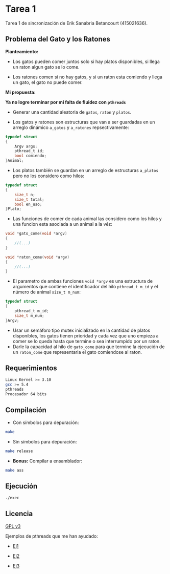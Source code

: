 # Tarea 1

Tarea 1 de sincronización de Erik Sanabria Betancourt (415021636).

## Problema del Gato y los Ratones

**Planteamiento:**

- Los gatos pueden comer juntos solo si hay platos disponibles, si llega un raton algun gato se lo come.

- Los ratones comen si no hay gatos, y si un raton esta comiendo y llega un gato, el gato no puede comer. 

**Mi propuesta:**

**Ya no logre terminar por mi falta de fluidez con `pthreads`**

- Generar una cantidad aleatoria de `gatos`, `raton` y `platos`.

- Los gatos y ratones son estructuras que van a ser guardadas en un arreglo dinámico `a_gatos` y `a_ratones` repsectivamente:

```C
typedef struct
{
	Argv args;
	pthread_t id;
	bool comiendo;
}Animal;
```

- Los platos también se guardan en un arreglo de estructuras `a_platos` pero no los considero como hilos:

```C
typedef struct
{
	size_t n;
	size_t total;
	bool en_uso;
}Plato;
 ```
 
- Las funciones de comer de cada animal las considero como los hilos y una funcion esta asociada a un animal a la véz:

```C
void *gato_come(void *argv)
{
	//(...)
}

void *raton_come(void *argv)
{
	//(...)
}
 ```

- El parametro de ambas funciones `void *argv` es una estructura de argumentos que contiene el identificador del hilo `pthread_t m_id` y el número de animal `size_t m_num`:

```C
typedef struct
{
	pthread_t m_id;
	size_t m_num;
}Argv; 
```

- Usar un semáforo tipo mutex inicializado en la cantidad de platos disponibles, los gatos tienen prioridad y cada vez que uno empieza a comer se lo queda hasta que termine o sea interrumpido por un raton.
- Darle la capacidad al hilo de `gato_come` para que termine la ejecución de un `raton_come` que representaria el gato comiendose al raton.

## Requerimientos

```bash
Linux Kernel >= 3.10
gcc >= 5.4
pthreads
Procesador 64 bits
```
## Compilación

- Con símbolos para depuración:

```bash
make
```
- Sin símbolos para depuración:

```bash
make release
```

- **Bonus:** Compilar a ensamblador:

```bash
make ass
```

## Ejecución

```bash
./exec
```

## Licencia
[GPL v3](https://www.gnu.org/licenses/gpl-3.0.html)

Ejemplos de pthreads que me han ayudado:

- [Ej1](https://www.geeksforgeeks.org/multithreading-c-2/)

- [Ej2](https://timmurphy.org/2010/05/04/pthreads-in-c-a-minimal-working-example/)

- [Ej3](//https://www.cs.cmu.edu/afs/cs/academic/class/15492-f07/www/pthreads.html)